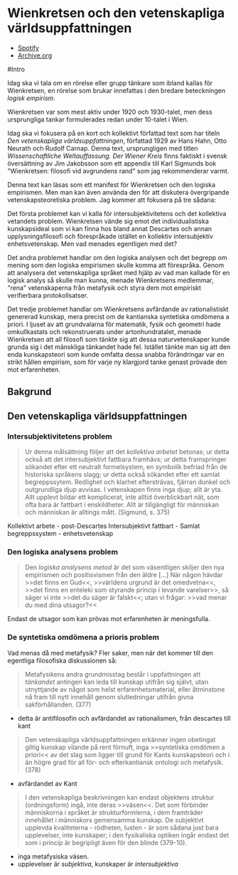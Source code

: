 # Wienkretsen och den vetenskapliga världsuppfattningen

* [Spotify]()
* [Archive.org]()

#Intro

Idag ska vi tala om en rörelse eller grupp tänkare som ibland kallas för Wienkretsen, en rörelse som brukar innefattas i den bredare beteckningen *logisk empirism*.

Wienkretsen var som mest aktiv under 1920 och 1930-talet, men dess ursprungliga tankar formulerades redan under 10-talet i Wien. 

Idag ska vi fokusera på en kort och kollektivt författad text som har titeln *Den vetenskapliga världsuppfattningen*, författad 1929 av Hans Hahn, Otto Neurath och Rudolf Carnap. Denna text, ursprungligen med titlen *Wissenschaftliche Weltauffassung. Der Wiener Kreis* finns faktiskt i svensk översättning av Jim Jakobsson som ett appendix till Karl Sigmunds bok "Wienkretsen: filosofi vid avgrundens rand" som jag rekommenderar varmt. 

Denna text kan läsas som ett manifest för Wienkretsen och den logiska empirismen. Men man kan även använda den för att diskutera övergripande vetenskapsteoretiska problem. Jag kommer att fokusera på tre sådana: 

Det första problemet kan vi kalla för intersubjektivitetens och det kollektiva vetandets problem. Wienkretsen vände sig emot det individualistiska kunskapsideal som vi kan finna hos bland annat Descartes och annan upplysningsfilosofi och förespråkade istället en kollektiv intersubjektiv enhetsvetenskap. Men vad menades egentligen med det?

Det andra problemet handlar om den logiska analysen och det begrepp om mening som den logiska empirismen skulle komma att förespråka. Genom att analysera det vetenskapliga språket med hjälp av vad man kallade för en logisk analys så skulle man kunna, menade Wienkretsens medlemmar, "rena" vetenskaperna från metafysik och styra dem mot empiriskt verifierbara protokollsatser. 

Det tredje problemet handlar om Wienkretsens avfärdande av rationalistiskt genererad kunskap, mera precist om de kantianska syntetiska omdömena a priori. I ljuset av att grundvalarna för matematik, fysik och geometri hade omkullkastats och rekonstruerats under artonhundratalet, menade Wienkretsen att all filosofi som tänkte sig att dessa naturvetenskaper kunde grunda sig i det mänskliga tänkandet hade fel. Istället tänkte man sig att den enda kunskapsteori som kunde omfatta dessa snabba förändringar var en strikt hållen empirism, som för varje ny klargjord tanke genast prövade den mot erfarenheten. 

<!-- hit --> 


## Bakgrund

 


## Den vetenskapliga världsuppfattningen

### Intersubjektivitetens problem

> Ur denna målsättning följer att det *kollektiva arbetet* betonas; ur detta också att det intersubjektivt fattbara framhävs; ur detta framspringer  sökandet efter ett neutralt formelsystem, en symbolik befriad från de historiska språkens slagg; ur detta också sökandet efter ett samlat begreppssytem. Redlighet och klarhet eftersträvas, fjärran dunkel och outgrundliga djup avvisas. I vetenskapen finns inga djup; allt är yta. Allt upplevt bildar ett komplicerat, inte alltid överblickbart nät, som ofta bara är fattbart i enskildheter. Allt är tillgängligt för människan och människan är alltings mått. (Sigmund, s. 375)

Kollektivt arbete - post-Descartes
Intersubjektivt fattbart - 
Samlat begreppssystem - enhetsvetenskap





### Den logiska analysens problem

> Den *logiska analysens metod* är det som väsentligen skiljer den nya empirismen och positisvismen från den äldre [...] När någon hävdar >>det finns en Gud<<, >>världens urgrund är det omedvetna<<, >>det finns en enteleki som styrande princip i levande varelser>>, så säger vi inte >>det du säger är falskt<<; utan vi frågar: >>vad menar du med dina utsagor?<<

Endast de utsagor som kan prövas mot erfarenheten är meningsfulla. 



### De syntetiska omdömena a prioris problem


Vad menas då med metafysik? Fler saker, men när det kommer till den egentliga filosofiska diskussionen så:

> Metafysikens andra grundmisstag består i uppfattningen att *tänkandet* antingen kan leda till kunskap utifrån sig självt, utan utnyttjande av något som helst erfarenhetsmaterial, eller åtminstone nå fram till nytt innehåll genom slutledningar utifrån givna sakförhållanden. (377)

- detta är antifilosofin och avfärdandet av rationalismen, från descartes till kant


> Den vetenskapliga världsuppfattningen erkänner ingen obetingat giltig kunskap vilande på rent förnuft, inga >>syntetiska omdömen a priori<< av det slag som ligger till grund för Kants kunskapsteori och i än högre grad för all för- och efterkantiansk ontologi och metafysik. (378)

- avfärdandet av Kant




> I den vetenskapliga beskrivningen kan endast objektens struktur (ordningsform) ingå, inte deras >>väsen<<. Det som förbinder människorna i språket är strukturformlerna, i dem framträder innehållet i människors gemensamma kunskap. De subjektivt upplevda kvaliteterna - rödheten, lusten - är som sådana just bara upplevelser, inte kunskaper; i den fysikaliska optiken ingår endast det som i princip är begripligt även för den blinde (379-10).

- inga metafysiska väsen.
- upplevelser är *subjektiva*, kunskaper är *intersubjektiva*






